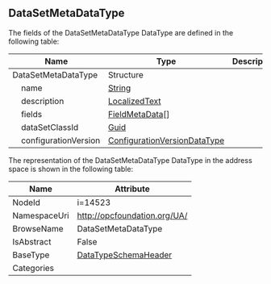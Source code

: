 <!-- datatype -->
## DataSetMetaDataType
  
<!-- end of description -->
The fields of the DataSetMetaDataType DataType are defined in the following table:  

|Name|Type|Description|
|---|---|---|
|DataSetMetaDataType|Structure||
|&nbsp;&nbsp;&nbsp;&nbsp;name|[String](../../DataTypes/String/readme.md)||
|&nbsp;&nbsp;&nbsp;&nbsp;description|[LocalizedText](../../DataTypes/LocalizedText/readme.md)||
|&nbsp;&nbsp;&nbsp;&nbsp;fields|[FieldMetaData](../../DataTypes/FieldMetaData/readme.md)[]||
|&nbsp;&nbsp;&nbsp;&nbsp;dataSetClassId|[Guid](../../DataTypes/Guid/readme.md)||
|&nbsp;&nbsp;&nbsp;&nbsp;configurationVersion|[ConfigurationVersionDataType](../../DataTypes/ConfigurationVersionDataType/readme.md)||

The representation of the DataSetMetaDataType DataType in the address space is shown in the following table:  

|Name|Attribute|
|---|---|
|NodeId|i=14523|
|NamespaceUri|http://opcfoundation.org/UA/|
|BrowseName|DataSetMetaDataType|
|IsAbstract|False|
|BaseType|[DataTypeSchemaHeader](../../DataTypes/DataTypeSchemaHeader/readme.md)|
|Categories||


